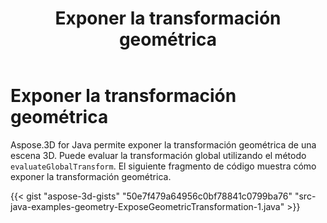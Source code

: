 ﻿---
title: Exponer la transformación geométrica
type: docs
weight: 50
url: /es/java/expose-geometric-transformation/
description: Aspose.3D for Java permite exponer la transformación geométrica de una escena 3D. Puede evaluar la transformación global mediante el método evaluateGlobalTransform.
---
# **Exponer la transformación geométrica**
Aspose.3D for Java permite exponer la transformación geométrica de una escena 3D. Puede evaluar la transformación global utilizando el método `evaluateGlobalTransform`. El siguiente fragmento de código muestra cómo exponer la transformación geométrica.

{{< gist "aspose-3d-gists" "50e7f479a64956c0bf78841c0799ba76" "src-java-examples-geometry-ExposeGeometricTransformation-1.java" >}}
